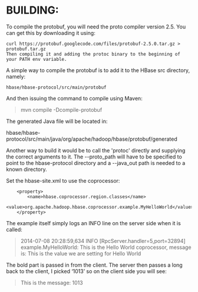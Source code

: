 # BUILDING:

To compile the protobuf, you will need the proto compiler version 2.5.  You can get this by downloading it using:
```
curl https://protobuf.googlecode.com/files/protobuf-2.5.0.tar.gz > protobuf.tar.gz
Then compiling it and adding the protoc binary to the beginning of your PATH env variable.
```

A simple way to compile the protobuf is to add it to the HBase src directory, namely:

`hbase/hbase-protocol/src/main/protobuf`

And then issuing the command to compile using Maven:
>mvn compile -Dcompile-protobuf

The generated Java file will be located in:

hbase/hbase-protocol/src/main/java/org/apache/hadoop/hbase/protobuf/generated

Another way to build it would be to call the 'protoc' directly and supplying the correct arguments to it.
The --proto_path will have to be specified to point to the hbase-protocol directory and a --java_out path
is needed to a known directory.

Set the hbase-site.xml to use the coprocessor:
```
    <property>
        <name>hbase.coprocessor.region.classes</name>
        <value>org.apache.hadoop.hbase.coprocessor.example.MyHelloWorld</value>
    </property>
```

The example itself simply logs an INFO line on the server side when it is called:
> 2014-07-08 20:28:59,634 INFO  [RpcServer.handler=5,port=32894] example.MyHelloWorld: This is the Hello World coprocessor, message is: This is the value we are setting for Hello World

The bold part is passed in from the client.  The server then passes a long back to the client, I picked ‘1013’ so on the client side you will see:
> This is the message: 1013
